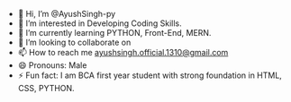 - 👋 Hi, I’m @AyushSingh-py
- 👀 I’m interested in Developing Coding Skills.
- 🌱 I’m currently learning PYTHON, Front-End, MERN.
- 💞️ I’m looking to collaborate on 
- 📫 How to reach me ayushsingh.official.1310@gmail.com
- 😄 Pronouns: Male
- ⚡ Fun fact: I am BCA first year student with strong foundation in HTML, CSS, PYTHON.

<!---
AyushSingh-py/AyushSingh-py is a ✨ special ✨ repository because its `README.md` (this file) appears on your GitHub profile.
You can click the Preview link to take a look at your changes.
--->
